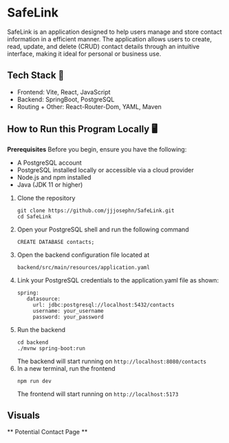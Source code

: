 # SafeLink
SafeLink is an application designed to help users manage and store contact information in a efficient manner. The application allows users to create, read, update, and delete (CRUD) contact details through an intuitive interface, making it ideal for personal or business use.

## Tech Stack 🔧
- Frontend: Vite, React, JavaScript
- Backend: SpringBoot, PostgreSQL
- Routing + Other: React-Router-Dom, YAML, Maven

## How to Run this Program Locally 🖥️
**Prerequisites**
Before you begin, ensure you have the following:
  - A PostgreSQL account
  - PostgreSQL installed locally or accessible via a cloud provider
  - Node.js and npm installed
  - Java (JDK 11 or higher)

1. Clone the repository
   ```
   git clone https://github.com/jjjosephn/SafeLink.git
   cd SafeLink
   ```
2. Open your PostgreSQL shell and run the following command
   ```
   CREATE DATABASE contacts;
   ```
3. Open the backend configuration file located at
   ```
   backend/src/main/resources/application.yaml
   ```
4. Link your PostgreSQL credentials to the application.yaml file as shown:
   ```
   spring:
      datasource:
        url: jdbc:postgresql://localhost:5432/contacts
        username: your_username
        password: your_password
   ```
5. Run the backend
   ```
   cd backend
   ./mvnw spring-boot:run
   ```
   The backend will start running on ```http://localhost:8080/contacts```
6. In a new terminal, run the frontend
   ```
   npm run dev
   ```
   The frontend will start running on ```http://localhost:5173```

## Visuals
** Potential Contact Page **

   
   
